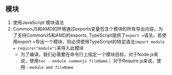 
## 模块
1. 使用JavaScript 模块语法
2. CommonJS和AMD的环境通过exports变量包含个模块的所有导出内容，为了支持CommonJS和AMD的exports, TypeScript提供了`export =`语法，若使用export =导出一个模块，则必须使用TypeScript的特定语法`import module = require("module")`来导入此模块
    * 为了编译，我们必需要在命令行上指定一个模块目标。对于Node.js来说，使用`tec --module commonjs fileName`； 对于Require.js来说，使用`--module amd fileName`